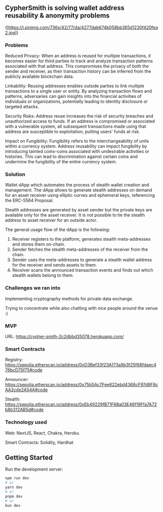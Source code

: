 ## CypherSmith is solving wallet address reusability & anonymity problems

([https://i.pinimg.com/736x/42/77/da/4277dab674b058bb365d1230f420fea2.jpg])

### Problems

Reduced Privacy: When an address is reused for multiple transactions, it becomes easier for third parties to track and analyze transaction patterns associated with that address. This compromises the privacy of both the sender and receiver, as their transaction history can be inferred from the publicly available blockchain data.

Linkability: Reusing addresses enables outside parties to link multiple transactions to a single user or entity. By analyzing transaction flows and patterns, adversaries can gain insights into the financial activities of individuals or organizations, potentially leading to identity disclosure or targeted attacks.

Security Risks: Address reuse increases the risk of security breaches and unauthorized access to funds. If an address is compromised or associated with a vulnerable system, all subsequent transactions made using that address are susceptible to exploitation, putting users' funds at risk.

Impact on Fungibility: Fungibility refers to the interchangeability of units within a currency system. Address reusability can impact fungibility by introducing tainted coins-coins associated with undesirable activities or histories. This can lead to discrimination against certain coins and undermine the fungibility of the entire currency system.

### Solution

Wallet dApp which automates the process of stealth wallet creation and management. The dApp allows to generate stealth addresses on demand for an asset receiver using elliptic curves and ephemeral keys, referencing the ERC-5564 Proposal.

Stealth addresses are generated by asset sender but the private keys are available only for the asset receiver. It is not possible to tie the stealth address to asset receiver for an outside actor.

The general usage flow of the dApp is the following:
1. Receiver registers to the platform, generates stealth meta-addresses and stores them on-chain.
2. Sender fetches the stealth meta-addresses of the receiver from the chain.
3. Sender uses the meta-addresses to generate a stealth wallet address for the receiver and sends assets to them.
4. Receiver scans the announced transaction events and finds out which stealth wallets belong to them.

### Challenges we ran into
Implementing cryptography methods for private data exchange.

Trying to concentrate while also chatting with nice people around the venue :)

### MVP

URL: https://cypher-smith-2c2dbbd35078.herokuapp.com/

### Smart Contracts

Registry: https://sepolia.etherscan.io/address/0xD3Bef33f23A173a9b3f25f68fdaec476bcD75f75#code

Announcer: https://sepolia.etherscan.io/address/0x75b5Ac7Fee622ebd4368cF97d8F8cAA2cde2A54A#code

Stealth: https://sepolia.etherscan.io/address/0xEb49229fB71F68a03E46f19Ffa7A72b8b312AB5d#code

### Technology used

Web: NextJS, React, Chakra, Heroku.

Smart Contracts: Solidity, Hardhat


## Getting Started

Run the development server:

```bash
npm run dev
# or
yarn dev
# or
pnpm dev
# or
bun dev
```

